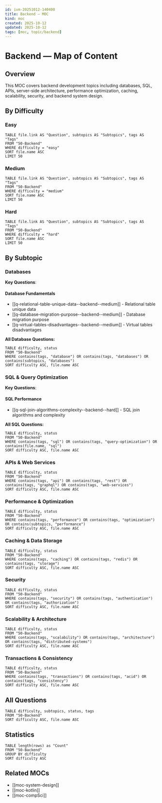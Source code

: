 ```yaml
---
id: ivm-20251012-140400
title: Backend — MOC
kind: moc
created: 2025-10-12
updated: 2025-10-12
tags: [moc, topic/backend]
---
```


# Backend — Map of Content

## Overview
This MOC covers backend development topics including databases, SQL, APIs, server-side architecture, performance optimization, caching, scalability, security, and backend system design.

## By Difficulty

### Easy
```dataview
TABLE file.link AS "Question", subtopics AS "Subtopics", tags AS "Tags"
FROM "50-Backend"
WHERE difficulty = "easy"
SORT file.name ASC
LIMIT 50
```

### Medium
```dataview
TABLE file.link AS "Question", subtopics AS "Subtopics", tags AS "Tags"
FROM "50-Backend"
WHERE difficulty = "medium"
SORT file.name ASC
LIMIT 50
```

### Hard
```dataview
TABLE file.link AS "Question", subtopics AS "Subtopics", tags AS "Tags"
FROM "50-Backend"
WHERE difficulty = "hard"
SORT file.name ASC
LIMIT 50
```

## By Subtopic

### Databases

**Key Questions**:

#### Database Fundamentals
- [[q-relational-table-unique-data--backend--medium]] - Relational table unique data
- [[q-database-migration-purpose--backend--medium]] - Database migration purpose
- [[q-virtual-tables-disadvantages--backend--medium]] - Virtual tables disadvantages

**All Database Questions:**
```dataview
TABLE difficulty, status
FROM "50-Backend"
WHERE contains(tags, "database") OR contains(tags, "databases") OR contains(subtopics, "databases")
SORT difficulty ASC, file.name ASC
```

### SQL & Query Optimization

**Key Questions**:

#### SQL Performance
- [[q-sql-join-algorithms-complexity--backend--hard]] - SQL join algorithms and complexity

**All SQL Questions:**
```dataview
TABLE difficulty, status
FROM "50-Backend"
WHERE contains(tags, "sql") OR contains(tags, "query-optimization") OR contains(file.name, "sql")
SORT difficulty ASC, file.name ASC
```

### APIs & Web Services
```dataview
TABLE difficulty, status
FROM "50-Backend"
WHERE contains(tags, "api") OR contains(tags, "rest") OR contains(tags, "graphql") OR contains(tags, "web-services")
SORT difficulty ASC, file.name ASC
```

### Performance & Optimization
```dataview
TABLE difficulty, status
FROM "50-Backend"
WHERE contains(tags, "performance") OR contains(tags, "optimization") OR contains(subtopics, "performance")
SORT difficulty ASC, file.name ASC
```

### Caching & Data Storage
```dataview
TABLE difficulty, status
FROM "50-Backend"
WHERE contains(tags, "caching") OR contains(tags, "redis") OR contains(tags, "storage")
SORT difficulty ASC, file.name ASC
```

### Security
```dataview
TABLE difficulty, status
FROM "50-Backend"
WHERE contains(tags, "security") OR contains(tags, "authentication") OR contains(tags, "authorization")
SORT difficulty ASC, file.name ASC
```

### Scalability & Architecture
```dataview
TABLE difficulty, status
FROM "50-Backend"
WHERE contains(tags, "scalability") OR contains(tags, "architecture") OR contains(tags, "distributed-systems")
SORT difficulty ASC, file.name ASC
```

### Transactions & Consistency
```dataview
TABLE difficulty, status
FROM "50-Backend"
WHERE contains(tags, "transactions") OR contains(tags, "acid") OR contains(tags, "consistency")
SORT difficulty ASC, file.name ASC
```

## All Questions
```dataview
TABLE difficulty, subtopics, status, tags
FROM "50-Backend"
SORT difficulty ASC, file.name ASC
```

## Statistics
```dataview
TABLE length(rows) as "Count"
FROM "50-Backend"
GROUP BY difficulty
SORT difficulty ASC
```

## Related MOCs
- [[moc-system-design]]
- [[moc-kotlin]]
- [[moc-compSci]]
